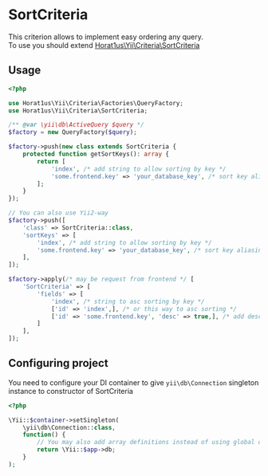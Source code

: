 # SortCriteria
This criterion allows to implement easy ordering any query.  
To use you should extend [Horat1us\Yii\Criteria\SortCriteria](../src/SortCriteria.php)

## Usage
```php
<?php

use Horat1us\Yii\Criteria\Factories\QueryFactory;
use Horat1us\Yii\Criteria\SortCriteria;

/** @var \yii\db\ActiveQuery $query */
$factory = new QueryFactory($query);

$factory->push(new class extends SortCriteria {
    protected function getSortKeys(): array {
        return [
            'index', /* add string to allow sorting by key */
            'some.frontend.key' => 'your_database_key', /* sort key aliasing */    
        ];
    } 
});

// You can also use Yii2-way
$factory->push([
    'class' => SortCriteria::class,
    'sortKeys' => [
        'index', /* add string to allow sorting by key */
        'some.frontend.key' => 'your_database_key', /* sort key aliasing */    
    ],
]);

$factory->apply(/* may be request from frontend */ [
    'SortCriteria' => [
        'fields' => [
            'index', /* string to asc sorting by key */
            ['id' => 'index',], /* or this way to asc sorting */
            ['id' => 'some.frontend.key', 'desc' => true,], /* add desc key for desc sorting */
        ]
    ],
]);

```


## Configuring project
You need to configure your DI container to give `yii\db\Connection` singleton instance
to constructor of SortCriteria 
```php
<?php

\Yii::$container->setSingleton(
    \yii\db\Connection::class,
    function() {
        // You may also add array definitions instead of using global object
        return \Yii::$app->db;
    }
);
```